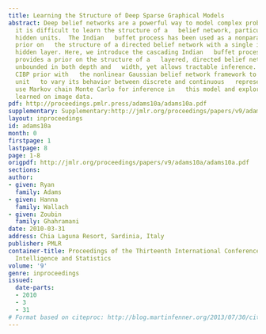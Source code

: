 ```yaml
---
title: Learning the Structure of Deep Sparse Graphical Models
abstract: Deep belief networks are a powerful way to model complex probability   distributions.  However,
  it is difficult to learn the structure of a   belief network, particularly one with
  hidden units.  The Indian   buffet process has been used as a nonparametric Bayesian
  prior on   the structure of a directed belief network with a single infinitely   wide
  hidden layer. Here, we introduce the cascading Indian   buffet process (CIBP), which
  provides a prior on the structure of a   layered, directed belief network that is
  unbounded in both depth and   width, yet allows tractable inference.  We use the
  CIBP prior with   the nonlinear Gaussian belief network framework to allow each
  unit   to vary its behavior between discrete and continuous   representations.  We
  use Markov chain Monte Carlo for inference in   this model and explore the structures
  learned on image data.
pdf: http://proceedings.pmlr.press/adams10a/adams10a.pdf
supplementary: Supplementary:http://jmlr.org/proceedings/papers/v9/adams10a/adams10aSupple.pdf
layout: inproceedings
id: adams10a
month: 0
firstpage: 1
lastpage: 8
page: 1-8
origpdf: http://jmlr.org/proceedings/papers/v9/adams10a/adams10a.pdf
sections: 
author:
- given: Ryan
  family: Adams
- given: Hanna
  family: Wallach
- given: Zoubin
  family: Ghahramani
date: 2010-03-31
address: Chia Laguna Resort, Sardinia, Italy
publisher: PMLR
container-title: Proceedings of the Thirteenth International Conference on Artificial
  Intelligence and Statistics
volume: '9'
genre: inproceedings
issued:
  date-parts:
  - 2010
  - 3
  - 31
# Format based on citeproc: http://blog.martinfenner.org/2013/07/30/citeproc-yaml-for-bibliographies/
---
```

